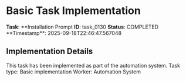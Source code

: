 # Basic Task Implementation

**Task**: **Installation Prompt
**ID**: task_0130
**Status**: COMPLETED
**Timestamp\*\*: 2025-09-18T22:46:47.567048

## Implementation Details

This task has been implemented as part of the automation system.
Task type: Basic implementation
Worker: Automation System
